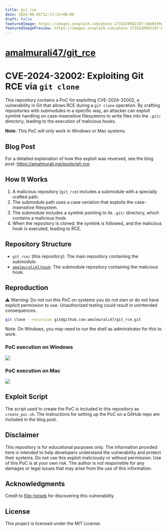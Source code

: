 ```yaml
---
title: git_rce
date: 2024-06-01T12:17:31+08:00
draft: False
featuredImage: https://images.unsplash.com/photo-1716220982197-b8e8439ed096?ixid=M3w0NjAwMjJ8MHwxfHJhbmRvbXx8fHx8fHx8fDE3MTcyMTUzOTF8&ixlib=rb-4.0.3
featuredImagePreview: https://images.unsplash.com/photo-1716220982197-b8e8439ed096?ixid=M3w0NjAwMjJ8MHwxfHJhbmRvbXx8fHx8fHx8fDE3MTcyMTUzOTF8&ixlib=rb-4.0.3
---
```


# [amalmurali47/git_rce](https://github.com/amalmurali47/git_rce)

# CVE-2024-32002: Exploiting Git RCE via `git clone`

This repository contains a PoC for exploiting CVE-2024-32002, a vulnerability in Git that allows RCE during a `git clone` operation. By crafting repositories with submodules in a specific way, an attacker can exploit symlink handling on case-insensitive filesystems to write files into the `.git/` directory, leading to the execution of malicious hooks.

**Note:** This PoC will only work in Windows or Mac systems.

## Blog Post
For a detailed explanation of how this exploit was reversed, see the blog post: <https://amalmurali.me/posts/git-rce>.


## How It Works
1. A malicious repository (`git_rce`) includes a submodule with a specially crafted path.
2. The submodule path uses a case variation that exploits the case-insensitive filesystem.
3. The submodule includes a symlink pointing to its `.git/` directory, which contains a malicious hook.
4. When the repository is cloned, the symlink is followed, and the malicious hook is executed, leading to RCE.

## Repository Structure

- `git_rce/` (this repository): The main repository containing the submodule.
- [`amalmurali47/hook`](https://github.com/amalmurali47/hook): The submodule repository containing the malicious hook.

## Reproduction

⚠️ Warning: Do not run this PoC on systems you do not own or do not have explicit permission to use. Unauthorized testing could result in unintended consequences.

```bash
git clone --recursive git@github.com:amalmurali47/git_rce.git
```

Note: On Windows, you may need to run the shell as administrator for this to work.

### PoC execution on Windows
![](https://github.com/amalmurali47/blog/assets/3582096/e41d8e2e-81b6-4e68-a9e6-4489450c918d)


### PoC execution on Mac

![](https://github.com/amalmurali47/blog/assets/3582096/08d5c16c-c916-4d32-b49e-1ab0a0f0e789)


## Exploit Script

The script used to create the PoC is included in this repository as `create_poc.sh`. The instructions for setting up the PoC on a GitHub repo are included in the blog post.

## Disclaimer

This repository is for educational purposes only. The information provided here is intended to help developers understand the vulnerability and protect their systems. Do not use this exploit maliciously or without permission. Use of this PoC is at your own risk. The author is not responsible for any damages or legal issues that may arise from the use of this information.

## Acknowledgments

Credit to [filip-hejsek](https://github.com/filip-hejsek) for discovering this vulnerability. 

## License

This project is licensed under the MIT License.

